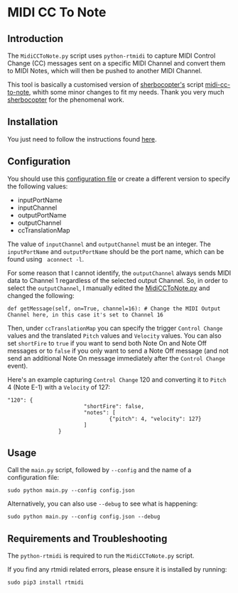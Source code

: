 # MIDI CC To Note

## Introduction

The ```MidiCCToNote.py``` script uses ```python-rtmidi```  to capture MIDI Control Change (CC) messages sent on a specific MIDI Channel and convert them to MIDI Notes, which will then be pushed to another MIDI Channel.

This tool is basically a customised version of [sherbocopter's](https://github.com/sherbocopter/midi-cc-to-note) script [midi-cc-to-note](https://github.com/sherbocopter/midi-cc-to-note), whith some minor changes to fit my needs. Thank you very much [sherbocopter](https://github.com/sherbocopter) for the phenomenal work.

## Installation

You just need to follow the instructions found [here](https://github.com/RowdyVoyeur/midi-tools/blob/main/README.md#installation).

## Configuration

You should use this [configuration file](https://github.com/RowdyVoyeur/midi-tools/blob/main/cc-to-note/config.json) or create a different version to specify the following values:

- inputPortName
- inputChannel
- outputPortName
- outputChannel
- ccTranslationMap

The value of ```inputChannel``` and ```outputChannel``` must be an integer. The ```inputPortName``` and ```outputPortName``` should be the port name, which can be found using ``` aconnect -l```.

For some reason that I cannot identify, the ```outputChannel``` always sends MIDI data to Channel 1 regardless of the selected output Channel. So, in order to select the ```outputChannel```, I manually edited the [MidiCCToNote.py](https://github.com/RowdyVoyeur/midi-tools/blob/main/cc-to-note/MidiCCToNote.py) and changed the following:

```
def getMessage(self, on=True, channel=16): # Change the MIDI Output Channel here, in this case it's set to Channel 16
```

Then, under ```ccTranslationMap``` you can specify the trigger ```Control Change``` values and the translated ```Pitch``` values and ```Velocity``` values. You can also set ```shortFire``` to ```true``` if you want to send both Note On and Note Off messages or to ```false``` if you only want to send a Note Off message (and not send an additional Note On message immediately after the ```Control Change``` event).

Here's an example capturing ```Control Change``` 120 and converting it to ```Pitch``` 4 (Note E-1) with a ```Velocity``` of 127:
```
"120": {
                        "shortFire": false,
                        "notes": [
                                {"pitch": 4, "velocity": 127}
                        ]
                }
```

## Usage

Call the ```main.py``` script, followed by ```--config``` and the name of a configuration file:

```
sudo python main.py --config config.json
```
Alternatively, you can also use ```--debug``` to see what is happening:
```
sudo python main.py --config config.json --debug
```

## Requirements and Troubleshooting

The ```python-rtmidi``` is required to run the ```MidiCCToNote.py``` script.

If you find any rtmidi related errors, please ensure it is installed by running:
```
sudo pip3 install rtmidi
```

